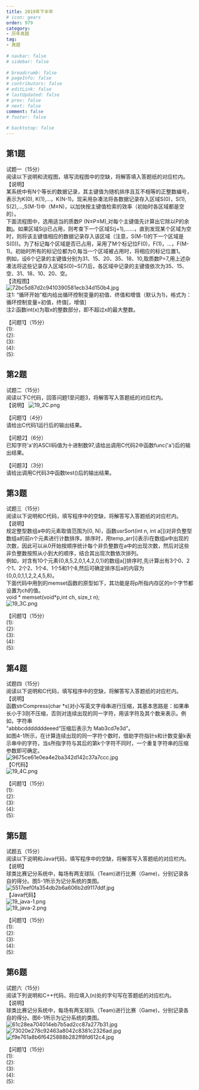 ```yaml
---  
title: 2019年下半年  
# icon: gears  
order: 979  
category:  
- 历年真题  
tag:  
- 真题  
  
# navbar: false  
# sidebar: false  
  
# breadcrumb: false  
# pageInfo: false  
# contributors: false  
# editLink: false  
# lastUpdated: false  
# prev: false  
# next: false  
comment: false  
# footer: false  
  
# backtotop: false  
---  
```

## 第1题 ##

试题一（15分）  
阅读以下说明和流程图，填写流程图中的空缺，将解答填入答题纸的对应栏内。  
【说明】  
某系统中有N个等长的数据记录，其主键值为随机排序且互不相等的正整数编号，表示为K(0), K(1),…，K(N-1)。现采用杂凑法将各数据记录存入区域S(0)，S(1), S(2),…,S(M-1)中（M≥N)，以加快按主键值检索的效率（初始时各区域都是空的）。  
下面流程图中，选用适当的质数P (N≤P≤M),对每个主键值先计算出它除以P的余数j。如果区域S(j)已占用，则考查下一个区域S(j+1),……，直到发现某个区域为空时，则将该主键值相应的数据记录存入该区域（注意，S(M-1)的下一个区域是S(0))。为了标记每个区域是否已占用，采用了M个标记位F(0)，F(1)，…，F(M-1)。初始时所有的标记位都为0,每当一个区域被占用时，将相应的标记位置1。  
例如，设6个记录的主键值分别为31、15、20、35、18、10,取质数P=7,用上述杂凑法将这些记录存入区域S(0)~S(7)后，各区域中记录的主键值依次为35、15、空、31、18、10、20、空。  
【流程图】  
![72bc5d87d2c9410390581ecb34d150b4.jpg][]  
注1: “循环开始”框内给出循环控制变量的初值、终值和增值（默认为1)，格式为：循环控制变量=初值，终值\[，增值\]  
注2:函数int(x)为取x的整数部分，即不超过x的最大整数。  
  
【问题1】（15分）  
(1):  
(2):  
(3):  
(4):  
(5):  


## 第2题 ##

试题二（15分）  
阅读以下C代码，回答问题1至问题3，将解答写入答题纸的对应栏内。  
【说明】 ![19_2C.png][]  
  
【问题1】（4分）  
请给出C代码1运行后的输出结果。  
  
【问题2】（6分）  
已知字符'a'的ASCII码值为十进制数97,请给出调用C代码2中函数func('a')后的输出结果。  
  
【问题3】（3分）  
请给出调用C代码3中函数test()后的输出结果。  


## 第3题 ##

试题三（15分）  
阅读以下说明和C代码，填写程序中的空缺，将解答写入答题纸的对应栏内。  
【说明】  
规定整型数组a中的元素取值范围为\[0, N)，函数usrSort(int n, int a\[\])对非负整型数组a的前n个元素进行计数排序。排序时，用temp\_arr\[i\]表示i在数组a中出现的次数，因此可以从0开始按顺序统计每个非负整数在a中的出现次数，然后对这些非负整数按照从小到大的顺序，结合其出现次数依次排列。  
例如，对含有10个元素\{0,8,5,2,0,1,4,2,0,1\}的数组a\[\]排序时,先计算出有3个0、2 个1、2个2、1个4、1个5和1个8,然后可确定排序后a的内容为\{0,0,0,1,1,2,2,4,5,8\}。  
下面代码中用到的memset函数的原型如下，其功能是将p所指内存区的n个字节都设置为ch的值。  
void \* memset(void\*p,int ch, size\_t n);  
![19_3C.png][]  
  
【问题1】（15分）  
(1):  
(2):  
(3):  
(4):  
(5):  


## 第4题 ##

试题四（15分）  
阅读以下说明和C代码，填写程序中的空缺，将解答写入答题纸的对应栏内。  
【说明】  
函数strCompress(char \*s)对小写英文字母串进行压缩，其基本思路是：如果串长小于3则不压缩，否则对连续出现的同一字符，用该字符及其个数来表示。例如，字符串  
"abbbcdddddddeeed”压缩后表示为 Mab3cd7e3d"。  
如图4-1所示，在计算连续出现的同一字符个数时，借助字符指针s和计数变量k表示串中的字符，当s所指字符与其后的第k个字符不同时，一个重复字符串的压缩参数即可确定。  
![9675ce61e0ea4e2ba342d142c37a7ccc.jpg][]  
【C代码】  
![19_4C.png][]  
  
【问题1】（15分）  
(1):  
(2):  
(3):  
(4):  
(5):  


## 第5题 ##

试题五（15分）  
阅读以下说明和Java代码，填写程序中的空缺，将解答写入答题纸的对应栏内。  
【说明】  
球类比赛记分系统中，每场有两支球队（Team)进行比赛（Game)，分别记录各自的得分。图5-1所示为记分系统的类图。  
![5517eef0fa354db2b6a606b2d9117ddf.jpg][]  
【Java代码】  
![19_java-1.png][]  
![19_java-2.png][]  
  
【问题1】（15分）  
(1):  
(2):  
(3):  
(4):  
(5):  


## 第6题 ##

试题六（15分）  
阅读下列说明和C++代码，将应填入(n)处的字句写在答题纸的对应栏内。  
【说明】  
球类比赛记分系统中，每场有两支球队（Team)进行比赛（Game)，分别记录各自的得分。图6-1所示为记分系统的类图。  
![61c28ea704014eb7b5ad2cc87a277b31.jpg][]  
![73020e278c92463a8042c8381c2326ad.jpg][]  
![f9e761a8b6f6425888b282ff8fd612c4.jpg][]  
  
【问题1】（15分）  
(1):  
(2):  
(3):  
(4):  
(5):  



[72bc5d87d2c9410390581ecb34d150b4.jpg]: https://www.xkxxkx.cn/file/exam/software/程序员/案例/第1题/72bc5d87d2c9410390581ecb34d150b4.jpg
[19_2C.png]: https://www.xkxxkx.cn/file/exam/software/程序员/案例/代码图/19下2C.png
[19_3C.png]: https://www.xkxxkx.cn/file/exam/software/程序员/案例/代码图/19下3C.png
[9675ce61e0ea4e2ba342d142c37a7ccc.jpg]: https://www.xkxxkx.cn/file/exam/software/程序员/案例/第4题/9675ce61e0ea4e2ba342d142c37a7ccc.jpg
[19_4C.png]: https://www.xkxxkx.cn/file/exam/software/程序员/案例/代码图/19下4C.png
[5517eef0fa354db2b6a606b2d9117ddf.jpg]: https://www.xkxxkx.cn/file/exam/software/程序员/案例/第5题/5517eef0fa354db2b6a606b2d9117ddf.jpg
[19_java-1.png]: https://www.xkxxkx.cn/file/exam/software/程序员/案例/代码图/19下java-1.png
[19_java-2.png]: https://www.xkxxkx.cn/file/exam/software/程序员/案例/代码图/19下java-2.png
[61c28ea704014eb7b5ad2cc87a277b31.jpg]: https://www.xkxxkx.cn/file/exam/software/程序员/案例/第6题/61c28ea704014eb7b5ad2cc87a277b31.jpg
[73020e278c92463a8042c8381c2326ad.jpg]: https://www.xkxxkx.cn/file/exam/software/程序员/案例/第6题/73020e278c92463a8042c8381c2326ad.jpg
[f9e761a8b6f6425888b282ff8fd612c4.jpg]: https://www.xkxxkx.cn/file/exam/software/程序员/案例/第6题/f9e761a8b6f6425888b282ff8fd612c4.jpg
